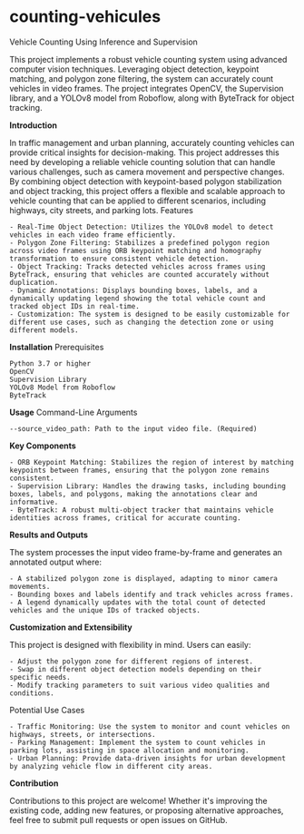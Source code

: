 # counting-vehicules
Vehicle Counting Using Inference and Supervision

This project implements a robust vehicle counting system using advanced computer vision techniques. Leveraging object detection, keypoint matching, and polygon zone filtering, the system can accurately count vehicles in video frames. The project integrates OpenCV, the Supervision library, and a YOLOv8 model from Roboflow, along with ByteTrack for object tracking.

**Introduction**

In traffic management and urban planning, accurately counting vehicles can provide critical insights for decision-making. This project addresses this need by developing a reliable vehicle counting solution that can handle various challenges, such as camera movement and perspective changes. By combining object detection with keypoint-based polygon stabilization and object tracking, this project offers a flexible and scalable approach to vehicle counting that can be applied to different scenarios, including highways, city streets, and parking lots.
Features

    - Real-Time Object Detection: Utilizes the YOLOv8 model to detect vehicles in each video frame efficiently.
    - Polygon Zone Filtering: Stabilizes a predefined polygon region across video frames using ORB keypoint matching and homography transformation to ensure consistent vehicle detection.
    - Object Tracking: Tracks detected vehicles across frames using ByteTrack, ensuring that vehicles are counted accurately without duplication.
    - Dynamic Annotations: Displays bounding boxes, labels, and a dynamically updating legend showing the total vehicle count and tracked object IDs in real-time.
    - Customization: The system is designed to be easily customizable for different use cases, such as changing the detection zone or using different models.

**Installation**
Prerequisites

    Python 3.7 or higher
    OpenCV
    Supervision Library
    YOLOv8 Model from Roboflow
    ByteTrack
**Usage**
Command-Line Arguments

    --source_video_path: Path to the input video file. (Required)

**Key Components**

    - ORB Keypoint Matching: Stabilizes the region of interest by matching keypoints between frames, ensuring that the polygon zone remains consistent.
    - Supervision Library: Handles the drawing tasks, including bounding boxes, labels, and polygons, making the annotations clear and informative.
    - ByteTrack: A robust multi-object tracker that maintains vehicle identities across frames, critical for accurate counting.

**Results and Outputs**

The system processes the input video frame-by-frame and generates an annotated output where:

    - A stabilized polygon zone is displayed, adapting to minor camera movements.
    - Bounding boxes and labels identify and track vehicles across frames.
    - A legend dynamically updates with the total count of detected vehicles and the unique IDs of tracked objects.

**Customization and Extensibility**

This project is designed with flexibility in mind. Users can easily:

    - Adjust the polygon zone for different regions of interest.
    - Swap in different object detection models depending on their specific needs.
    - Modify tracking parameters to suit various video qualities and conditions.

Potential Use Cases

    - Traffic Monitoring: Use the system to monitor and count vehicles on highways, streets, or intersections.
    - Parking Management: Implement the system to count vehicles in parking lots, assisting in space allocation and monitoring.
    - Urban Planning: Provide data-driven insights for urban development by analyzing vehicle flow in different city areas.

**Contribution**

Contributions to this project are welcome! Whether it's improving the existing code, adding new features, or proposing alternative approaches, feel free to submit pull requests or open issues on GitHub.

